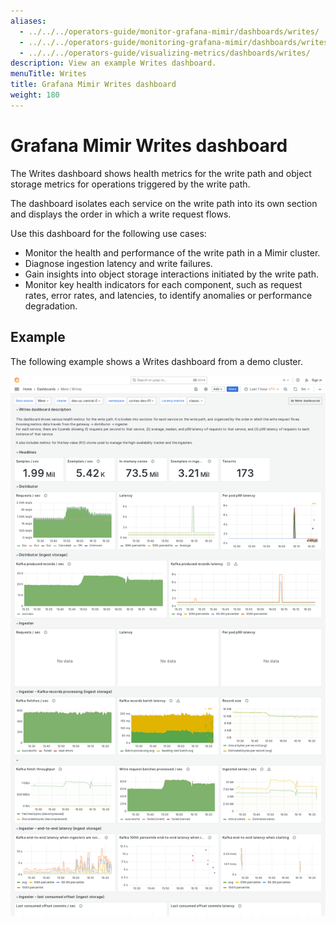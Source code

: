 ```yaml
---
aliases:
  - ../../../operators-guide/monitor-grafana-mimir/dashboards/writes/
  - ../../../operators-guide/monitoring-grafana-mimir/dashboards/writes/
  - ../../../operators-guide/visualizing-metrics/dashboards/writes/
description: View an example Writes dashboard.
menuTitle: Writes
title: Grafana Mimir Writes dashboard
weight: 180
---
```


# Grafana Mimir Writes dashboard

The Writes dashboard shows health metrics for the write path and object storage metrics for operations triggered by the write path.

The dashboard isolates each service on the write path into its own section and displays the order in which a write request flows.

Use this dashboard for the following use cases:

- Monitor the health and performance of the write path in a Mimir cluster.
- Diagnose ingestion latency and write failures.
- Gain insights into object storage interactions initiated by the write path.
- Monitor key health indicators for each component, such as request rates, error rates, and latencies, to identify anomalies or performance degradation.

## Example

The following example shows a Writes dashboard from a demo cluster.

![Grafana Mimir writes dashboard](mimir-writes.png)
